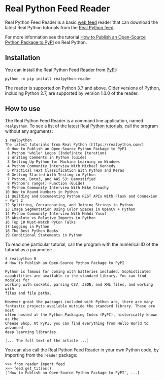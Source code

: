 # Real Python Feed Reader

Real Python Feed Reader is a basic [web feed](https://en.wikipedia.org/wiki/Web_feed) reader that can download the latest Real Python tutorials from the [Real Python feed](https://realpython.com/contact/#rss-atom-feed).

For more information see the tutorial [How to Publish an Open-Source Python Package to PyPI](https://realpython.com/pypi-publish-python-package/) on Real Python.

## Installation

You can install the Real Python Feed Reader from [PyPI](https://pypi.org/project/realpython-reader/):

    python -m pip install realpython-reader

The reader is supported on Python 3.7 and above. Older versions of Python, including Python 2.7, are supported by version 1.0.0 of the reader.

## How to use

The Real Python Feed Reader is a command line application, named `realpython`. To see a list of the [latest Real Python tutorials](https://realpython.com/), call the program without any arguments:

    $ realpython
    The latest tutorials from Real Python (https://realpython.com/)
     0 How to Publish an Open-Source Python Package to PyPI
     1 Python "while" Loops (Indefinite Iteration)
     2 Writing Comments in Python (Guide)
     3 Setting Up Python for Machine Learning on Windows
     4 Python Community Interview With Michael Kennedy
     5 Practical Text Classification With Python and Keras
     6 Getting Started With Testing in Python
     7 Python, Boto3, and AWS S3: Demystified
     8 Python's range() Function (Guide)
     9 Python Community Interview With Mike Grouchy
    10 How to Round Numbers in Python
    11 Building and Documenting Python REST APIs With Flask and Connexion – Part 2
    12 Splitting, Concatenating, and Joining Strings in Python
    13 Image Segmentation Using Color Spaces in OpenCV + Python
    14 Python Community Interview With Mahdi Yusuf
    15 Absolute vs Relative Imports in Python
    16 Top 10 Must-Watch PyCon Talks
    17 Logging in Python
    18 The Best Python Books
    19 Conditional Statements in Python

To read one particular tutorial, call the program with the numerical ID of the tutorial as a parameter:

    $ realpython 0
    # How to Publish an Open-Source Python Package to PyPI

    Python is famous for coming with batteries included. Sophisticated
    capabilities are available in the standard library. You can find modules for
    working with sockets, parsing CSV, JSON, and XML files, and working with
    files and file paths.

    However great the packages included with Python are, there are many
    fantastic projects available outside the standard library. These are most
    often hosted at the Python Packaging Index (PyPI), historically known as the
    Cheese Shop. At PyPI, you can find everything from Hello World to advanced
    deep learning libraries.

    [... The full text of the article ...]

You can also call the Real Python Feed Reader in your own Python code, by importing from the `reader` package:

    >>> from reader import feed
    >>> feed.get_titles()
    ['How to Publish an Open-Source Python Package to PyPI', ...]
